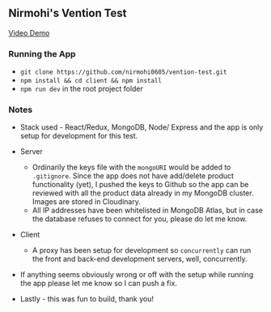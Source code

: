 ## Nirmohi's Vention Test 


[Video Demo](https://youtu.be/UJzgwfHnyNg "Demo")

### Running the App 
- `git clone https://github.com/nirmohi0605/vention-test.git`
- `npm install && cd client && npm install` 
- `npm run dev` in the root project folder



### Notes 

- Stack used - React/Redux, MongoDB, Node/ Express and the app is only setup for development for this test.
- Server 
    - Ordinarily the keys file with the `mongoURI` would be added to `.gitignore`. Since the app does not have add/delete product functionality (yet), I pushed the keys to Github so the app can be reviewed with all the product data already in my MongoDB cluster. Images are stored in Cloudinary.
    - All IP addresses have been whitelisted in MongoDB Atlas, but in case the database refuses to connect for you, please do let me know.

- Client
    - A proxy has been setup for development so `concurrently` can run the front and back-end development servers, well, concurrently.


- If anything seems obviously wrong or off with the setup while running the app please let me know so I can push a fix. 
- Lastly - this was fun to build, thank you!